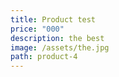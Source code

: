 ```yaml
---
title: Product test
price: "000"
description: the best
image: /assets/the.jpg
path: product-4
---
```


